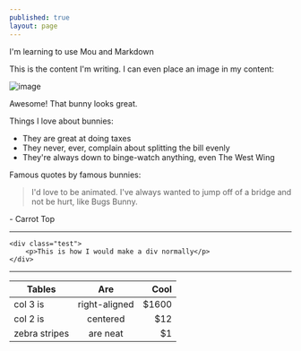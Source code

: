 ```yaml
---
published: true
layout: page
---
```

I'm learning to use Mou and Markdown

This is the content I'm writing. I can even place an image in my content:

![image](https://pbs.twimg.com/profile_images/447374371917922304/P4BzupWu.jpeg)

Awesome! That bunny looks great.

Things I love about bunnies:

- They are great at doing taxes
- They never, ever, complain about splitting the bill evenly
- They're always down to binge-watch anything, even The West Wing

Famous quotes by famous bunnies:

> I'd love to be animated. I've always wanted to jump off of a bridge and not be hurt, like Bugs Bunny.

\- Carrot Top 

---

	<div class="test">
		<p>This is how I would make a div normally</p>
	</div>
	
---	
	
| Tables        | Are           | Cool  |
| ------------- |:-------------:| -----:|
| col 3 is      | right-aligned | $1600 |
| col 2 is      | centered      |   $12 |
| zebra stripes | are neat      |    $1 |
